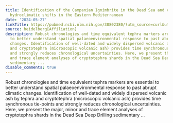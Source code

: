 ```yaml
---
title: Identification of the Campanian Ignimbrite in the Dead Sea and consequent time-transgressive
  hydroclimatic shifts in the Eastern Mediterranean
date: '2024-05-27'
linkTitle: https://pubmed.ncbi.nlm.nih.gov/38802380/?utm_source=curl&utm_medium=rss&utm_campaign=pubmed-2&utm_content=1FakS-2QOkCT8HsMOQP1bCRQ4YzyumYOmxmF0moLsQ3dFB1E9V&fc=20220326224207&ff=20240528181652&v=2.18.0.post9+e462414
source: heidelberg[Affiliation]
description: Robust chronologies and time equivalent tephra markers are essential
  to better understand spatial palaeoenvironmental response to past abrupt climatic
  changes. Identification of well-dated and widely dispersed volcanic ash by tephra
  and cryptotephra (microscopic volcanic ash) provides time synchronous tie-points
  and strongly reduces chronological uncertainties. Here, we present the major, minor
  and trace element analyses of cryptotephra shards in the Dead Sea Deep Drilling
  sedimentary ...
disable_comments: true
---
```

Robust chronologies and time equivalent tephra markers are essential to better understand spatial palaeoenvironmental response to past abrupt climatic changes. Identification of well-dated and widely dispersed volcanic ash by tephra and cryptotephra (microscopic volcanic ash) provides time synchronous tie-points and strongly reduces chronological uncertainties. Here, we present the major, minor and trace element analyses of cryptotephra shards in the Dead Sea Deep Drilling sedimentary ...